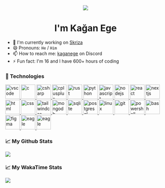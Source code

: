 <div align="center">
  <picture>
    <source
      srcset="https://capsule-render.vercel.app/api?type=waving&color=gradient&animation=fadeIn&section=section&text=%F0%9F%91%8B%20Hi%20there%21&fontSize=60&fontColor=000"
      media="(prefers-color-scheme: light), (prefers-color-scheme: no-preference)"
    />
    <img src="https://capsule-render.vercel.app/api?type=waving&color=gradient&animation=fadeIn&section=section&text=%F0%9F%91%8B%20Hi%20there%21&fontSize=60" />
  </picture>
</div>
<h1 align="center">I'm Kağan Ege</h1>

- 🔭 I'm currently working on [Skriza](https://skriza.com/)
- 😄 Pronouns: `He` / `Him`
- 📫 How to reach me: [kaganege](https://discord.com/users/729651204216455229) on Discord
- ⚡ Fun fact: I'm 16 and I have 600+ hours of coding

### 🚀 Technologies

<p align="left">
  <a href="https://code.visualstudio.com/">
    <img src="https://cdn.jsdelivr.net/gh/devicons/devicon/icons/vscode/vscode-original.svg" alt="vscode" width="45" height="45" />
  </a>
  <a href="https://wikipedia.org/wiki/C_(programming_language)/">
    <img src="https://cdn.jsdelivr.net/gh/devicons/devicon/icons/c/c-original.svg" alt="c" width="45" height="45" />
  </a>
  <a href="https://learn.microsoft.com/en-us/dotnet/csharp/">
    <img src="https://cdn.jsdelivr.net/gh/devicons/devicon/icons/csharp/csharp-original.svg" alt="csharp" width="45" height="45" />
  </a>
  <a href="https://wikipedia.org/wiki/C%2B%2B/">
    <img src="https://cdn.jsdelivr.net/gh/devicons/devicon/icons/cplusplus/cplusplus-original.svg" alt="cplusplus" width="45" height="45" />
  </a>
  <a href="https://www.rust-lang.org/">
    <img src="https://github.com/rust-lang/rust-artwork/blob/master/logo/rust-logo-64x64.png?raw=true" alt="rust" width="45" height="45" />
  </a>
  <a href="https://www.python.org/">
    <img src="https://cdn.jsdelivr.net/gh/devicons/devicon/icons/python/python-original.svg" alt="python" width="45" height="45" />
  </a>
  <a href="https://developer.mozilla.org/en-US/docs/Web/JavaScript">
    <img src="https://cdn.jsdelivr.net/gh/devicons/devicon/icons/javascript/javascript-original.svg" alt="javascript" width="45" height="45" />
  </a>
  <a href="https://nodejs.org/">
    <img src="https://cdn.jsdelivr.net/gh/devicons/devicon/icons/nodejs/nodejs-original.svg" alt="nodejs" width="45" height="45" />
  </a>
  <a href="https://react.dev/">
    <img src="https://cdn.jsdelivr.net/gh/devicons/devicon/icons/react/react-original.svg" alt="react" width="45" height="45" />
  </a>
  <a href="https://nextjs.org/">
    <picture>
      <source media="(prefers-color-scheme: dark)" srcset="https://assets.vercel.com/image/upload/v1662130559/nextjs/Icon_dark_background.png">
      <img src="https://assets.vercel.com/image/upload/v1662130559/nextjs/Icon_light_background.png" alt="nextjs" height="45">
    </picture>
  </a>
  <a href="https://developer.mozilla.org/en-US/docs/Web/HTML">
    <img src="https://cdn.jsdelivr.net/gh/devicons/devicon/icons/html5/html5-original.svg" alt="html" width="45" height="45"/>
  </a>
  <a href="https://developer.mozilla.org/en-US/docs/Web/CSS">
    <img src="https://cdn.jsdelivr.net/gh/devicons/devicon/icons/css3/css3-original.svg" alt="css" width="45" height="45" />
  </a>
  <a href="https://tailwindcss.com/">
    <img src="https://cdn.jsdelivr.net/gh/devicons/devicon/icons/tailwindcss/tailwindcss-plain.svg" alt="tailwindcss" width="45" height="45" />
  </a>
  <a href="https://www.mongodb.com/">
    <img src="https://cdn.jsdelivr.net/gh/devicons/devicon/icons/mongodb/mongodb-original.svg" alt="mongodb" width="45" height="45" />
  </a>
  <a href="https://www.sqlite.org/">
    <img src="https://cdn.jsdelivr.net/gh/devicons/devicon/icons/sqlite/sqlite-original.svg" alt="sqlite" width="45" height="45" />
  </a>
  <a href="https://www.postgresql.org/">
    <img src="https://cdn.jsdelivr.net/gh/devicons/devicon/icons/postgresql/postgresql-original.svg" alt="postgresql" width="45" height="45" />
  </a>
  <a href="https://wikipedia.org/wiki/Linux">
    <img src="https://cdn.jsdelivr.net/gh/devicons/devicon/icons/linux/linux-original.svg" alt="linux" width="45" height="45"/>       
  </a>
  <a href="https://git-scm.com/">
    <img src="https://cdn.jsdelivr.net/gh/devicons/devicon/icons/git/git-original.svg" alt="git" width="45" height="45"/>
  </a>
  <a href="https://github.com/PowerShell/PowerShell">
    <img src="https://github.com/PowerShell/PowerShell/blob/master/assets/Powershell_64.png?raw=true" alt="powershell" width="45" height="45"/>
  </a>
  <a href="https://www.gnu.org/software/bash/">
    <img src="https://cdn.jsdelivr.net/gh/devicons/devicon/icons/bash/bash-original.svg" alt="bash" width="45" height="45"/>
  </a>
  <a href="https://www.figma.com/">
    <img src="https://cdn.jsdelivr.net/gh/devicons/devicon/icons/figma/figma-original.svg" alt="figma" width="45" height="45"/>   
  </a>
  <a href="http://eagle.autodesk.com/">
    <img src="https://hackaday.com/wp-content/uploads/2018/03/autodesk-eagle-logo.png?w=600&h=600" alt="eagle" height="45"/>   
  </a>
  <a href="https://www.labcenter.com/">
    <img src="https://www.labcenter.com/images/logo.png" alt="eagle" height="45"/>   
  </a>
</p>

### 📈 My Github Stats

<a href="https://github.com/kaganege">
  <picture>
    <source
      srcset="https://github-readme-stats.vercel.app/api?username=kaganege&show_icons=true"
      media="(prefers-color-scheme: light), (prefers-color-scheme: no-preference)"
    />
    <img src="https://github-readme-stats.vercel.app/api?username=kaganege&show_icons=true&theme=github_dark" />
  </picture>
</a>

### 📈 My WakaTime Stats

<a href="https://wakatime.com/@kaganege">
  <picture>
    <source
      srcset="https://github-readme-stats.vercel.app/api/wakatime?username=kaganege&layout=compact"
      media="(prefers-color-scheme: light), (prefers-color-scheme: no-preference)"
    />
    <img src="https://github-readme-stats.vercel.app/api/wakatime?username=kaganege&layout=compact&theme=github_dark" />
  </picture>
</a>

<!--
**kaganege/kaganege** is a ✨ _special_ ✨ repository because its `README.md` (this file) appears on your GitHub profile.

Here are some ideas to get you started:

- 🔭 I’m currently working on ...
- 🌱 I’m currently learning ...
- 👯 I’m looking to collaborate on ...
- 🤔 I’m looking for help with ...
- 💬 Ask me about ...
- 📫 How to reach me: ...
- 😄 Pronouns: ...
- ⚡ Fun fact: ...
-->
